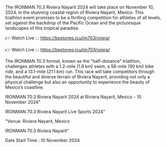 The IRONMAN 70.3 Riviera Nayarit 2024 will take place on November 10, 2024, in the stunning coastal region of Riviera Nayarit, Mexico. This triathlon event promises to be a thrilling competition for athletes of all levels, set against the backdrop of the Pacific Ocean and the picturesque landscapes of this tropical paradise.

👉 Watch Live ::: https://bestones.icu/im703riviera/

👉 Watch Live ::: https://bestones.icu/im703riviera/

The IRONMAN 70.3 format, known as the "half-distance" triathlon, challenges athletes with a 1.2-mile (1.9 km) swim, a 56-mile (90 km) bike ride, and a 13.1-mile (21.1 km) run. This race will take competitors through the beautiful and diverse terrain of Riviera Nayarit, providing not only a physical challenge but also an opportunity to experience the beauty of Mexico’s coastline.

IRONMAN 70.3 Riviera Nayarit 2024 at Riviera Nayarit, Mexico - 10 November 2024"

IRONMAN 70.3 Riviera Nayarit Live Sports 2024"

"Venue: Riviera Nayarit, Mexico

IRONMAN 70.3 Riviera Nayarit"

Date Start Time : 10 November 2024

